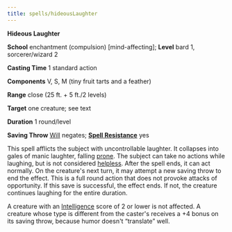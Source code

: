 ```yaml
---
title: spells/hideousLaughter
---
```

 **Hideous Laughter**

**School** enchantment (compulsion) [mind-affecting]; **Level** bard 1, sorcerer/wizard 2

**Casting Time** 1 standard action

**Components** V, S, M (tiny fruit tarts and a feather)

**Range** close (25 ft. + 5 ft./2 levels)

**Target** one creature; see text

**Duration** 1 round/level

**Saving Throw** [Will](../combat.md#_will) negates; **[Spell Resistance](../glossary.md#_spell-resistance)** yes

This spell afflicts the subject with uncontrollable laughter. It collapses into gales of manic laughter, falling [prone](../glossary.md#_prone). The subject can take no actions while laughing, but is not considered [helpless](../glossary.md#_helpless). After the spell ends, it can act normally. On the creature's next turn, it may attempt a new saving throw to end the effect. This is a full round action that does not provoke attacks of opportunity. If this save is successful, the effect ends. If not, the creature continues laughing for the entire duration.

A creature with an [Intelligence](../gettingStarted.md#_intelligence) score of 2 or lower is not affected. A creature whose type is different from the caster's receives a +4 bonus on its saving throw, because humor doesn't “translate” well.

